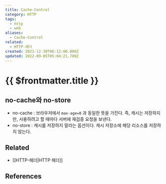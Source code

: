 ```yaml
---
title: Cache-Control
category: HTTP
tags:
  - http
  - web
aliases:
  - Cache-Control
related:
  - HTTP-헤더
created: 2021-12-30T06:12:00.000Z
updated: 2022-09-05T05:04:21.780Z
---
```


# {{ $frontmatter.title }}

## no-cache와 no-store

- no-cache : 브라우저에서 `max-age=0` 과 동일한 뜻을 가진다. 즉, 캐시는 저장하지만, 사용하려고 할 때마다 서버에 재검증 요청을 보낸다.
- no-store : 캐시를 저장하지 말라는 옵션이다. 캐시 저장소에 해당 리소스를 저장하지 않는다.

## Related

- [[HTTP-헤더|HTTP 헤더]]

## References
